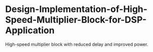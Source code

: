 # Design-Implementation-of-High-Speed-Multiplier-Block-for-DSP-Application
High-speed multiplier block with reduced delay and improved power.
